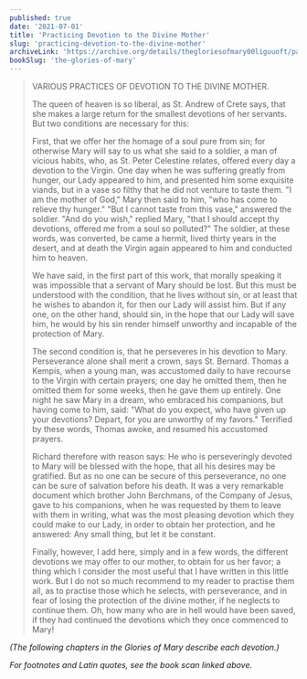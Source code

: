 ```yaml
---
published: true
date: '2021-07-01'
title: 'Practicing Devotion to the Divine Mother'
slug: 'practicing-devotion-to-the-divine-mother'
archiveLink: 'https://archive.org/details/thegloriesofmary00liguuoft/page/643?view=theater'
bookSlug: 'the-glories-of-mary'
---
```


> VARIOUS PRACTICES OF DEVOTION TO THE DIVINE MOTHER.
>
> The queen of heaven is so liberal, as St. Andrew of Crete says, that she makes a large return for the smallest devotions of her servants. But two conditions are necessary for this:
>
> First, that we offer her the homage of a soul pure from sin; for otherwise Mary will say to us what she said to a soldier, a man of vicious habits, who, as St. Peter Celestine relates, offered every day a devotion to the Virgin. One day when he was suffering greatly from hunger, our Lady appeared to him, and presented him some exquisite viands, but in a vase so filthy that he did not venture to taste them. "I am the mother of God," Mary then said to him, "who has come to relieve thy hunger." "But I cannot taste from this vase," answered the soldier. "And do you wish," replied Mary, "that I should accept thy devotions, offered me from a soul so polluted?" The soldier, at these words, was converted, be came a hermit, lived thirty years in the desert, and at death the Virgin again appeared to him and conducted him to heaven.
>
> We have said, in the first part of this work, that morally speaking it was impossible that a servant of Mary should be lost. But this must be understood with the condition, that he lives without sin, or at least that he wishes to abandon it, for then our Lady will assist him. But if any one, on the other hand, should sin, in the hope that our Lady will save him, he would by his sin render himself unworthy and incapable of the protection of Mary.
>
> The second condition is, that he perseveres in his devotion to Mary. Perseverance alone shall merit a crown, says St. Bernard. Thomas a Kempis, when a young man, was accustomed daily to have recourse to the Virgin with certain prayers; one day he omitted them, then he omitted them for some weeks, then he gave them up entirely. One night he saw Mary in a dream, who embraced his companions, but having come to him, said: "What do you expect, who have given up your devotions? Depart, for you are unworthy of my favors." Terrified by these words, Thomas awoke, and resumed his accustomed prayers.
>
> Richard therefore with reason says: He who is perseveringly devoted to Mary will be blessed with the hope, that all his desires may be gratified. But as no one can be secure of this perseverance, no one can be sure of salvation before his death. It was a very remarkable document which brother John Berchmans, of the Company of Jesus, gave to his companions, when he was requested by them to leave with them in writing, what was the most pleasing devotion which they could make to our Lady, in order to obtain her protection, and he answered: Any small thing, but let it be constant.
>
> Finally, however, I add here, simply and in a few words, the different devotions we may offer to our mother, to obtain for us her favor; a thing which I consider the most useful that I have written in this little work. But I do not so much recommend to my reader to practise them all, as to practise those which he selects, with perseverance, and in fear of losing the protection of the divine mother, if he neglects to continue them. Oh, how many who are in hell would have been saved, if they had continued the devotions which they once commenced to Mary!

*(The following chapters in the Glories of Mary describe each devotion.)*

*For footnotes and Latin quotes, see the book scan linked above.*